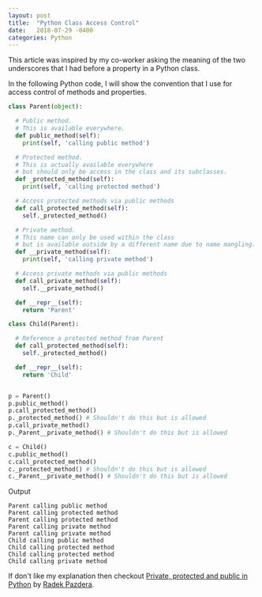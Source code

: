 ```yaml
---
layout: post
title:  "Python Class Access Control"
date:   2018-07-29 -0400
categories: Python
---
```


This article was inspired by my co-worker asking the meaning of the two underscores that I had before a property in a Python class.

In the following Python code, I will show the convention that I use for access control of methods and properties.

```python
class Parent(object):

  # Public method.
  # This is available everywhere.
  def public_method(self):
    print(self, 'calling public method')

  # Protected method.
  # This is actually available everywhere
  # but should only be access in the class and its subclasses.
  def _protected_method(self):
    print(self, 'calling protected method')

  # Access protected methods via public methods
  def call_protected_method(self):
    self._protected_method()

  # Private method.
  # This name can only be used within the class
  # but is available outside by a different name due to name mangling.
  def __private_method(self):
    print(self, 'calling private method')

  # Access private methods via public methods
  def call_private_method(self):
    self.__private_method()

  def __repr__(self):
    return 'Parent'

class Child(Parent):

  # Reference a protected method from Parent
  def call_protected_method(self):
    self._protected_method()

  def __repr__(self):
    return 'Child'


p = Parent()
p.public_method()
p.call_protected_method()
p._protected_method() # Shouldn't do this but is allowed
p.call_private_method()
p._Parent__private_method() # Shouldn't do this but is allowed

c = Child()
c.public_method()
c.call_protected_method()
c._protected_method() # Shouldn't do this but is allowed
c._Parent__private_method() # Shouldn't do this but is allowed
```


Output
```
Parent calling public method
Parent calling protected method
Parent calling protected method
Parent calling private method
Parent calling private method
Child calling public method
Child calling protected method
Child calling protected method
Child calling private method
```

If don't like my explanation then checkout [Private, protected and public in Python](http://radek.io/2011/07/21/private-protected-and-public-in-python/) by [Radek Pazdera](http://radek.io/about/).
